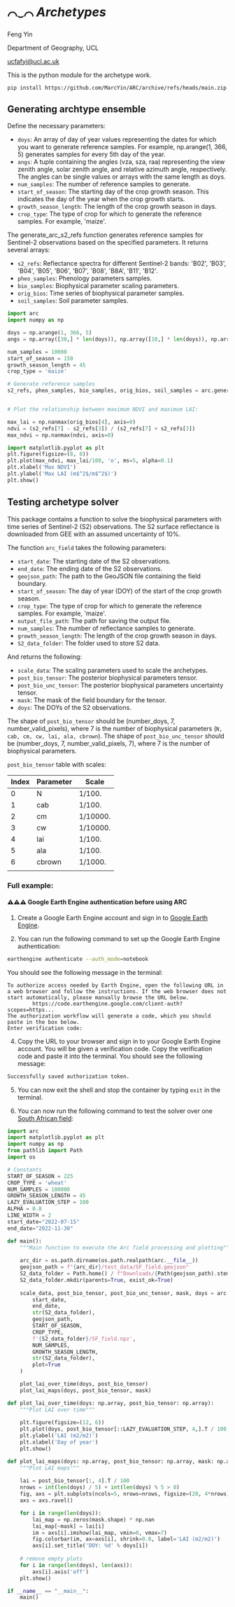 # $⌒_⌣⌒$ *Archetypes*

Feng Yin

Department of Geography, UCL

ucfafyi@ucl.ac.uk


This is the python module for the archetype work.

```
pip install https://github.com/MarcYin/ARC/archive/refs/heads/main.zip
```


## Generating archtype ensemble

Define the necessary parameters:

- `doys`: An array of day of year values representing the dates for which you want to generate reference samples. For example, np.arange(1, 366, 5) generates samples for every 5th day of the year.
- `angs`: A tuple containing the angles (vza, sza, raa) representing the view zenith angle, solar zenith angle, and relative azimuth angle, respectively. The angles can be single values or arrays with the same length as doys.
- `num_samples`: The number of reference samples to generate.
- `start_of_season`: The starting day of the crop growth season. This indicates the day of the year when the crop growth starts.
- `growth_season_length`: The length of the crop growth season in days.
- `crop_type`: The type of crop for which to generate the reference samples. For example, 'maize'.


The generate_arc_s2_refs function generates reference samples for Sentinel-2 observations based on the specified parameters. It returns several arrays:

- `s2_refs`: Reflectance spectra for different Sentinel-2 bands: 'B02', 'B03', 'B04', 'B05', 'B06', 'B07', 'B08', 'B8A', 'B11', 'B12'.
- `pheo_samples`: Phenology parameters samples.
- `bio_samples`: Biophysical parameter scaling parameters.
- `orig_bios`: Time series of biophysical parameter samples.
- `soil_samples`: Soil parameter samples.


```python
import arc
import numpy as np

doys = np.arange(1, 366, 5)
angs = np.array([30,] * len(doys)), np.array([10,] * len(doys)), np.array([120,] * len(doys)) 

num_samples = 10000
start_of_season = 150
growth_season_length = 45
crop_type = 'maize'

# Generate reference samples
s2_refs, pheo_samples, bio_samples, orig_bios, soil_samples = arc.generate_arc_refs(doys, start_of_season, growth_season_length, num_samples, angs, crop_type)


# Plot the relationship between maximum NDVI and maximum LAI:

max_lai = np.nanmax(orig_bios[4], axis=0)
ndvi = (s2_refs[7] - s2_refs[3]) / (s2_refs[7] + s2_refs[3])
max_ndvi = np.nanmax(ndvi, axis=0)

import matplotlib.pyplot as plt
plt.figure(figsize=(8, 8))
plt.plot(max_ndvi, max_lai/100, 'o', ms=5, alpha=0.1)
plt.xlabel('Max NDVI')
plt.ylabel('Max LAI (m$^2$/m$^2$)')
plt.show()
```

## Testing archetype solver 

This package contains a function to solve the biophysical parameters with time series of Sentinel-2 (S2) observations. The S2 surface reflectance is downloaded from GEE with an assumed uncertainty of 10%. 

The function `arc_field` takes the following parameters:

- `start_date`: The starting date of the S2 observations.
- `end_date`: The ending date of the S2 observations.
- `geojson_path`: The path to the GeoJSON file containing the field boundary.
- `start_of_season`: The day of year (DOY) of the start of the crop growth season.
- `crop_type`: The type of crop for which to generate the reference samples. For example, 'maize'.
- `output_file_path`: The path for saving the output file.
- `num_samples`: The number of reflectance samples to generate.
- `growth_season_length`: The length of the crop growth season in days.
- `S2_data_folder`: The folder used to store S2 data.

And returns the following:
- `scale_data`: The scaling parameters used to scale the archetypes.
- `post_bio_tensor`: The posterior biophysical parameters tensor.
- `post_bio_unc_tensor`: The posterior biophysical parameters uncertainty tensor.
- `mask`: The mask of the field boundary for the tensor.
- `doys`: The DOYs of the S2 observations.

The shape of `post_bio_tensor` should be (number_doys, 7, number_valid_pixels), where 7 is the number of biophysical parameters (`N, cab, cm, cw, lai, ala, cbrown`). The shape of `post_bio_unc_tensor` should be (number_doys, 7, number_valid_pixels, 7), where 7 is the number of biophysical parameters. 

`post_bio_tensor` table with scales:

| Index | Parameter | Scale |
| --- | --- | --- |
| 0 | N | 1/100. |
| 1 | cab | 1/100. |
| 2 | cm | 1/10000. |
| 3 | cw | 1/10000. |
| 4 | lai | 1/100. |
| 5 | ala | 1/100. |
| 6 | cbrown | 1/1000. |
|||

### Full example:


#### ⚠️⚠️⚠️ Google Earth Engine authentication before using ARC

1. Create a Google Earth Engine account and sign in to [Google Earth Engine](https://earthengine.google.com/).
 
2. You can run the following command to set up the Google Earth Engine authentication:

```bash
earthengine authenticate --auth_mode=notebook
```
You should see the following message in the terminal:
```console
To authorize access needed by Earth Engine, open the following URL in a web browser and follow the instructions. If the web browser does not start automatically, please manually browse the URL below.
        https://code.earthengine.google.com/client-auth?scopes=https...
The authorization workflow will generate a code, which you should paste in the box below.
Enter verification code:
```

4. Copy the URL to your browser and sign in to your Google Earth Engine account. You will be given a verification code. Copy the verification code and paste it into the terminal. You should see the following message:
```bash
Successfully saved authorization token.
```

5. You can now exit the shell and stop the container by typing `exit` in the terminal. 
   
6. You can now run the following command to test the solver over one [South African field](https://github.com/MarcYin/ARC/blob/main/arc/test_data/SF_field.geojson):


```python
import arc
import matplotlib.pyplot as plt
import numpy as np
from pathlib import Path
import os

# Constants
START_OF_SEASON = 225
CROP_TYPE = 'wheat'
NUM_SAMPLES = 100000
GROWTH_SEASON_LENGTH = 45
LAZY_EVALUATION_STEP = 100
ALPHA = 0.8
LINE_WIDTH = 2
start_date="2022-07-15"
end_date="2022-11-30"

def main():
    """Main function to execute the Arc field processing and plotting"""
    
    arc_dir = os.path.dirname(os.path.realpath(arc.__file__))
    geojson_path = f"{arc_dir}/test_data/SF_field.geojson"
    S2_data_folder = Path.home() / f"Downloads/{Path(geojson_path).stem}"
    S2_data_folder.mkdir(parents=True, exist_ok=True)
    
    scale_data, post_bio_tensor, post_bio_unc_tensor, mask, doys = arc.arc_field(
        start_date, 
        end_date, 
        str(S2_data_folder), 
        geojson_path, 
        START_OF_SEASON, 
        CROP_TYPE, 
        f'{S2_data_folder}/SF_field.npz', 
        NUM_SAMPLES, 
        GROWTH_SEASON_LENGTH, 
        str(S2_data_folder),
        plot=True
    )

    plot_lai_over_time(doys, post_bio_tensor)
    plot_lai_maps(doys, post_bio_tensor, mask)

def plot_lai_over_time(doys: np.array, post_bio_tensor: np.array):
    """Plot LAI over time"""
    
    plt.figure(figsize=(12, 6))
    plt.plot(doys, post_bio_tensor[::LAZY_EVALUATION_STEP, 4,].T / 100, '-',  lw=LINE_WIDTH, alpha=ALPHA)
    plt.ylabel('LAI (m2/m2)')
    plt.xlabel('Day of year')
    plt.show()

def plot_lai_maps(doys: np.array, post_bio_tensor: np.array, mask: np.array):
    """Plot LAI maps"""
    
    lai = post_bio_tensor[:, 4].T / 100
    nrows = int(len(doys) / 5) + int(len(doys) % 5 > 0)
    fig, axs = plt.subplots(ncols=5, nrows=nrows, figsize=(20, 4*nrows))
    axs = axs.ravel()

    for i in range(len(doys)):
        lai_map = np.zeros(mask.shape) * np.nan
        lai_map[~mask] = lai[i]
        im = axs[i].imshow(lai_map, vmin=0, vmax=7)
        fig.colorbar(im, ax=axs[i], shrink=0.8, label='LAI (m2/m2)')
        axs[i].set_title('DOY: %d' % doys[i])
    
    # remove empty plots
    for i in range(len(doys), len(axs)):
        axs[i].axis('off')
    plt.show()

if __name__ == "__main__":
    main()

```